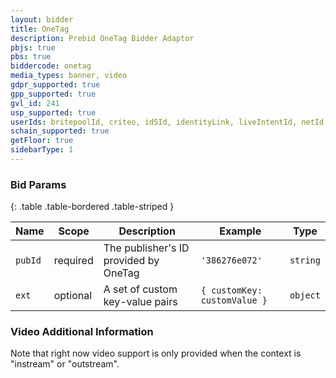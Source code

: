 ```yaml
---
layout: bidder
title: OneTag
description: Prebid OneTag Bidder Adaptor
pbjs: true
pbs: true
biddercode: onetag
media_types: banner, video
gdpr_supported: true
gpp_supported: true
gvl_id: 241
usp_supported: true
userIds: britepoolId, criteo, id5Id, identityLink, liveIntentId, netId, parrableId, pubCommonId, unifiedId
schain_supported: true
getFloor: true
sidebarType: 1
---
```



### Bid Params

{: .table .table-bordered .table-striped }

| Name    | Scope    | Description                       | Example      | Type     |
|---------|----------|-----------------------------------|--------------|----------|
| `pubId` | required | The publisher's ID provided by OneTag | `'386276e072'` | `string` |
| `ext`   | optional | A set of custom key-value pairs | `{ customKey: customValue }` | `object` |

### Video Additional Information

Note that right now video support is only provided when the context is "instream" or "outstream".

